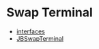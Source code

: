 # Swap Terminal
- [interfaces](/docs/dev/v5/api/swap-terminal/interfaces/README.md)
- [JBSwapTerminal](JBSwapTerminal.md)

